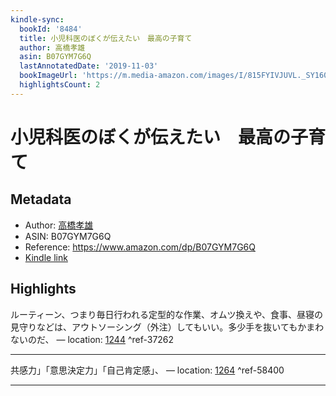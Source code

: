 ```yaml
---
kindle-sync:
  bookId: '8484'
  title: 小児科医のぼくが伝えたい　最高の子育て
  author: 高橋孝雄
  asin: B07GYM7G6Q
  lastAnnotatedDate: '2019-11-03'
  bookImageUrl: 'https://m.media-amazon.com/images/I/815FYIVJUVL._SY160.jpg'
  highlightsCount: 2
---
```

# 小児科医のぼくが伝えたい　最高の子育て
## Metadata
* Author: [高橋孝雄](https://www.amazon.comundefined)
* ASIN: B07GYM7G6Q
* Reference: https://www.amazon.com/dp/B07GYM7G6Q
* [Kindle link](kindle://book?action=open&asin=B07GYM7G6Q)

## Highlights
ルーティーン、つまり毎日行われる定型的な作業、オムツ換えや、食事、昼寝の見守りなどは、アウトソーシング（外注）してもいい。多少手を抜いてもかまわないのだ、 — location: [1244](kindle://book?action=open&asin=B07GYM7G6Q&location=1244) ^ref-37262

---
共感力」「意思決定力」「自己肯定感」、 — location: [1264](kindle://book?action=open&asin=B07GYM7G6Q&location=1264) ^ref-58400

---
